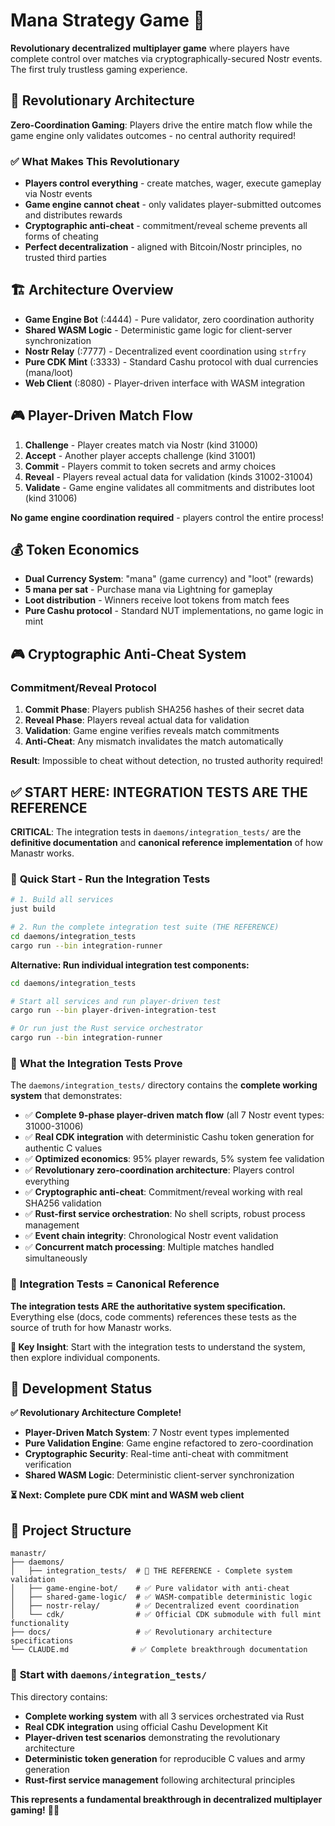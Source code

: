 # Mana Strategy Game 🚀

**Revolutionary decentralized multiplayer game** where players have complete control over matches via cryptographically-secured Nostr events. The first truly trustless gaming experience.

## 🎯 Revolutionary Architecture

**Zero-Coordination Gaming**: Players drive the entire match flow while the game engine only validates outcomes - no central authority required!

### ✅ What Makes This Revolutionary
- **Players control everything** - create matches, wager, execute gameplay via Nostr events
- **Game engine cannot cheat** - only validates player-submitted outcomes and distributes rewards
- **Cryptographic anti-cheat** - commitment/reveal scheme prevents all forms of cheating
- **Perfect decentralization** - aligned with Bitcoin/Nostr principles, no trusted third parties

## 🏗️ Architecture Overview

- **Game Engine Bot** (:4444) - Pure validator, zero coordination authority
- **Shared WASM Logic** - Deterministic game logic for client-server synchronization  
- **Nostr Relay** (:7777) - Decentralized event coordination using `strfry`
- **Pure CDK Mint** (:3333) - Standard Cashu protocol with dual currencies (mana/loot)
- **Web Client** (:8080) - Player-driven interface with WASM integration

## 🎮 Player-Driven Match Flow

1. **Challenge** - Player creates match via Nostr (kind 31000)
2. **Accept** - Another player accepts challenge (kind 31001)  
3. **Commit** - Players commit to token secrets and army choices
4. **Reveal** - Players reveal actual data for validation (kinds 31002-31004)
5. **Validate** - Game engine validates all commitments and distributes loot (kind 31006)

**No game engine coordination required** - players control the entire process!

## 💰 Token Economics

- **Dual Currency System**: "mana" (game currency) and "loot" (rewards)
- **5 mana per sat** - Purchase mana via Lightning for gameplay
- **Loot distribution** - Winners receive loot tokens from match fees
- **Pure Cashu protocol** - Standard NUT implementations, no game logic in mint

## 🎮 Cryptographic Anti-Cheat System

### Commitment/Reveal Protocol
1. **Commit Phase**: Players publish SHA256 hashes of their secret data
2. **Reveal Phase**: Players reveal actual data for validation
3. **Validation**: Game engine verifies reveals match commitments
4. **Anti-Cheat**: Any mismatch invalidates the match automatically

**Result**: Impossible to cheat without detection, no trusted authority required!

## ✅ **START HERE: INTEGRATION TESTS ARE THE REFERENCE**

**CRITICAL**: The integration tests in `daemons/integration_tests/` are the **definitive documentation** and **canonical reference implementation** of how Manastr works.

### 🚀 **Quick Start - Run the Integration Tests**

```bash
# 1. Build all services
just build

# 2. Run the complete integration test suite (THE REFERENCE)
cd daemons/integration_tests
cargo run --bin integration-runner
```

**Alternative: Run individual integration test components:**
```bash
cd daemons/integration_tests

# Start all services and run player-driven test
cargo run --bin player-driven-integration-test

# Or run just the Rust service orchestrator
cargo run --bin integration-runner
```

### 🎯 **What the Integration Tests Prove**

The `daemons/integration_tests/` directory contains the **complete working system** that demonstrates:

- ✅ **Complete 9-phase player-driven match flow** (all 7 Nostr event types: 31000-31006)
- ✅ **Real CDK integration** with deterministic Cashu token generation for authentic C values
- ✅ **Optimized economics**: 95% player rewards, 5% system fee validation
- ✅ **Revolutionary zero-coordination architecture**: Players control everything
- ✅ **Cryptographic anti-cheat**: Commitment/reveal working with real SHA256 validation
- ✅ **Rust-first service orchestration**: No shell scripts, robust process management
- ✅ **Event chain integrity**: Chronological Nostr event validation
- ✅ **Concurrent match processing**: Multiple matches handled simultaneously

### 📍 **Integration Tests = Canonical Reference**

**The integration tests ARE the authoritative system specification.** Everything else (docs, code comments) references these tests as the source of truth for how Manastr works.

**🔑 Key Insight**: Start with the integration tests to understand the system, then explore individual components.

## 🚀 Development Status

**✅ Revolutionary Architecture Complete!**
- **Player-Driven Match System**: 7 Nostr event types implemented
- **Pure Validation Engine**: Game engine refactored to zero-coordination
- **Cryptographic Security**: Real-time anti-cheat with commitment verification
- **Shared WASM Logic**: Deterministic client-server synchronization

**⏳ Next: Complete pure CDK mint and WASM web client**

## 📁 Project Structure

```
manastr/
├── daemons/
│   ├── integration_tests/  # 🎯 THE REFERENCE - Complete system validation
│   ├── game-engine-bot/    # ✅ Pure validator with anti-cheat
│   ├── shared-game-logic/  # ✅ WASM-compatible deterministic logic  
│   ├── nostr-relay/        # ✅ Decentralized event coordination
│   └── cdk/                # ✅ Official CDK submodule with full mint functionality
├── docs/                   # ✅ Revolutionary architecture specifications
└── CLAUDE.md              # ✅ Complete breakthrough documentation
```

### 🎯 **Start with `daemons/integration_tests/`**

This directory contains:
- **Complete working system** with all 3 services orchestrated via Rust
- **Real CDK integration** using official Cashu Development Kit
- **Player-driven test scenarios** demonstrating the revolutionary architecture
- **Deterministic token generation** for reproducible C values and army generation
- **Rust-first service management** following architectural principles

**This represents a fundamental breakthrough in decentralized multiplayer gaming!** 🎯✨